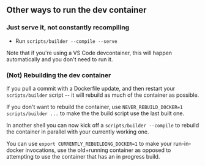 ## Other ways to run the dev container

### Just serve it, not constantly recompiling

- Run `scripts/builder --compile --serve`

Note that if you're using a VS Code devcontainer, this will happen automatically and
you don't need to run it.

### (Not) Rebuilding the dev container

If you pull a commit with a Dockerfile update, and then restart your
`scripts/builder` script -- it will rebuild as much of the container as possible.

If you don't want to rebuild the container, use `NEVER_REBUILD_DOCKER=1 scripts/builder ...`
to make the the build script use the last built one.

In another shell you can now kick off a `scripts/builder --compile` to rebuild the container
in parallel with your currently working one.

You can use `export CURRENTLY_REBUILDING_DOCKER=1` to make your run-in-docker
invocations, use the old+running container as opposed to attempting to use the
container that has an in progress build.
